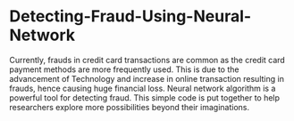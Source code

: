 # Detecting-Fraud-Using-Neural-Network

Currently, frauds in credit card transactions are common as the credit card payment methods are more frequently used. This is due to the advancement of Technology and increase in online transaction resulting in frauds, hence causing huge financial loss.
Neural network algorithm is a powerful tool for detecting fraud. This simple code is put together to help researchers explore more possibilities beyond their imaginations.
